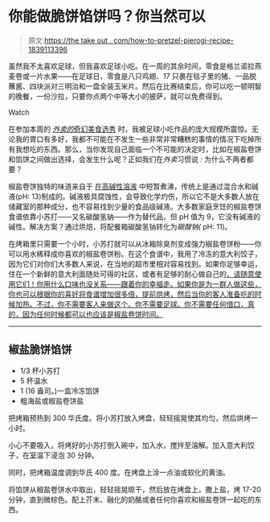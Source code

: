 # 你能做脆饼馅饼吗？你当然可以

> 原文:[https://the take out . com/how-to-pretzel-pierogi-recipe-1839113396](https://thetakeout.com/how-to-pretzel-pierogi-recipe-1839113396)

虽然我不太喜欢足球，但我喜欢足球小吃。在一周的其余时间，零食是格兰诺拉燕麦卷或一片水果——在足球日，零食是八只鸡翅、17 只裹在毯子里的猪、一品脱蘸酱、四块派对三明治和一盘全装玉米片。然后在比赛结束后，你可以吃一顿明智的晚餐，一份沙拉，只要你点两个中等大小的披萨，就可以免费得到。

Watch

在参加本周的 [*外卖的*奇幻美食选秀](https://thetakeout.com/c/takeout-draft) 时，我被足球小吃作品的庞大规模所震惊。无论我的胃口有多好，我都不可能在不发生一些非常非常糟糕的事情的情况下吃掉所有我想吃的东西。那么，当你发现自己面临一个不可能的决定时，比如在椒盐卷饼和馅饼之间做出选择，会发生什么呢？正如我们在*外卖*习惯说 *:* 为什么不两者都要？

椒盐卷饼独特的味道来自于 [在高碱性溶液](https://thetakeout.com/recipe-how-to-make-homemade-pretzels-1832133553) 中短暂煮沸，传统上是通过混合水和碱液(pH: 13)制成的。碱液极具腐蚀性，会导致化学灼伤，所以它不是大多数人放在储藏室的那种成分，也不容易找到少量的食品级碱液。大多数家庭烹饪的椒盐卷饼食谱依靠小苏打——又名碳酸氢钠——作为替代品，但 pH 值为 9，它没有碱液的碱性。解决方案？通过烘焙，将配餐箱碳酸氢钠转化为*碳酸钠(* pH: 11)。

在烤箱里只需要一个小时，小苏打就可以从冰箱除臭剂变成强力椒盐卷饼粉——你可以用水稀释成你喜欢的椒盐卷饼粉。在这个食谱中，我用了冷冻的意大利饺子，因为它们对你们大多数人来说，在当地的超市里相对容易找到。如果你足够幸运，住在一个新鲜的意大利面随处可得的社区，或者有足够的耐心做自己的[，请随意使用它们！你用什么口味也没关系——跟着你的幸福走。如果你是为一群人做这些，你也可以根据你的喜好将食谱增加很多倍，提前烘烤，然后当你的客人准备吃的时候加热。不过，你不需要客人来做这个。你不需要足球。你不需要任何借口，真的，因为任何时候都可以也应该是椒盐卷饼时间。](https://thetakeout.com/recipe-how-to-make-pierogi-at-home-1833722486)

* * *

## 椒盐脆饼馅饼

*   1/3 杯小苏打
*   5 杯温水
*   1 (16 盎司。)一盒冷冻馅饼
*   粗海盐或椒盐卷饼盐

把烤箱预热到 300 华氏度。将小苏打放入烤盘，轻轻摇晃使其均匀，然后烘烤一小时。

小心不要吸入，将烤好的小苏打倒入碗中，加入水，搅拌至溶解。加入意大利饺子，在室温下浸泡 30 分钟。

同时，把烤箱温度调到华氏 400 度。在烤盘上涂一点油或软化的黄油。

将馅饼从椒盐卷饼水中取出，轻轻摇晃晾干，然后放在烤盘上。撒上盐，烤 17-20 分钟，直到微棕色。配上芥末、融化的奶酪或者任何你喜欢和椒盐卷饼一起吃的东西。